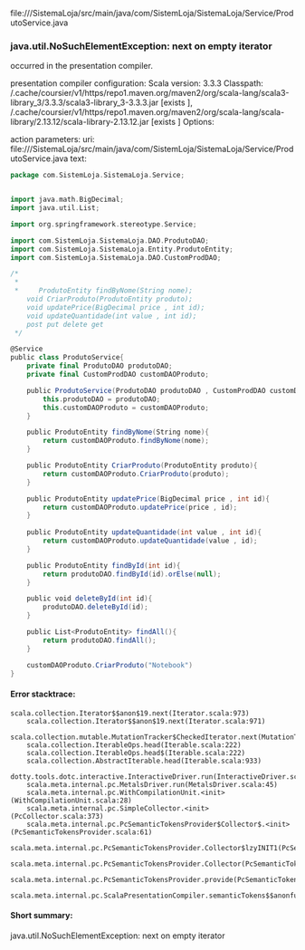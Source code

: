 file://<WORKSPACE>/SistemaLoja/src/main/java/com/SistemLoja/SistemaLoja/Service/ProdutoService.java
### java.util.NoSuchElementException: next on empty iterator

occurred in the presentation compiler.

presentation compiler configuration:
Scala version: 3.3.3
Classpath:
<HOME>/.cache/coursier/v1/https/repo1.maven.org/maven2/org/scala-lang/scala3-library_3/3.3.3/scala3-library_3-3.3.3.jar [exists ], <HOME>/.cache/coursier/v1/https/repo1.maven.org/maven2/org/scala-lang/scala-library/2.13.12/scala-library-2.13.12.jar [exists ]
Options:



action parameters:
uri: file://<WORKSPACE>/SistemaLoja/src/main/java/com/SistemLoja/SistemaLoja/Service/ProdutoService.java
text:
```scala
package com.SistemLoja.SistemaLoja.Service;


import java.math.BigDecimal;
import java.util.List;

import org.springframework.stereotype.Service;

import com.SistemLoja.SistemaLoja.DAO.ProdutoDAO;
import com.SistemLoja.SistemaLoja.Entity.ProdutoEntity;
import com.SistemLoja.SistemaLoja.DAO.CustomProdDAO;

/*
 * 
 *     ProdutoEntity findByNome(String nome);
    void CriarProduto(ProdutoEntity produto);
    void updatePrice(BigDecimal price , int id);
    void updateQuantidade(int value , int id);
    post put delete get
 */

@Service
public class ProdutoService{
    private final ProdutoDAO produtoDAO;
    private final CustomProdDAO customDAOProduto;

    public ProdutoService(ProdutoDAO produtoDAO , CustomProdDAO customDAOProduto){
        this.produtoDAO = produtoDAO;
        this.customDAOProduto = customDAOProduto;
    }

    public ProdutoEntity findByNome(String nome){
        return customDAOProduto.findByNome(nome);
    }

    public ProdutoEntity CriarProduto(ProdutoEntity produto){
        return customDAOProduto.CriarProduto(produto);
    }

    public ProdutoEntity updatePrice(BigDecimal price , int id){
        return customDAOProduto.updatePrice(price , id);
    }
    
    public ProdutoEntity updateQuantidade(int value , int id){
        return customDAOProduto.updateQuantidade(value , id);
    }

    public ProdutoEntity findById(int id){
        return produtoDAO.findById(id).orElse(null);
    }

    public void deleteById(int id){
        produtoDAO.deleteById(id);
    }

    public List<ProdutoEntity> findAll(){
        return produtoDAO.findAll();
    }

    customDAOProduto.CriarProduto("Notebook")
}

```



#### Error stacktrace:

```
scala.collection.Iterator$$anon$19.next(Iterator.scala:973)
	scala.collection.Iterator$$anon$19.next(Iterator.scala:971)
	scala.collection.mutable.MutationTracker$CheckedIterator.next(MutationTracker.scala:76)
	scala.collection.IterableOps.head(Iterable.scala:222)
	scala.collection.IterableOps.head$(Iterable.scala:222)
	scala.collection.AbstractIterable.head(Iterable.scala:933)
	dotty.tools.dotc.interactive.InteractiveDriver.run(InteractiveDriver.scala:168)
	scala.meta.internal.pc.MetalsDriver.run(MetalsDriver.scala:45)
	scala.meta.internal.pc.WithCompilationUnit.<init>(WithCompilationUnit.scala:28)
	scala.meta.internal.pc.SimpleCollector.<init>(PcCollector.scala:373)
	scala.meta.internal.pc.PcSemanticTokensProvider$Collector$.<init>(PcSemanticTokensProvider.scala:61)
	scala.meta.internal.pc.PcSemanticTokensProvider.Collector$lzyINIT1(PcSemanticTokensProvider.scala:61)
	scala.meta.internal.pc.PcSemanticTokensProvider.Collector(PcSemanticTokensProvider.scala:61)
	scala.meta.internal.pc.PcSemanticTokensProvider.provide(PcSemanticTokensProvider.scala:90)
	scala.meta.internal.pc.ScalaPresentationCompiler.semanticTokens$$anonfun$1(ScalaPresentationCompiler.scala:117)
```
#### Short summary: 

java.util.NoSuchElementException: next on empty iterator